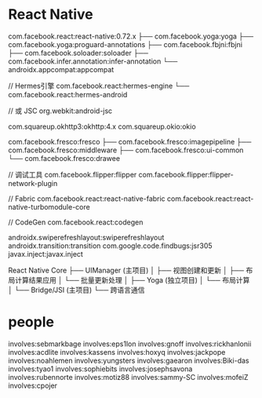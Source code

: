 
# React Native

com.facebook.react:react-native:0.72.x
├── com.facebook.yoga:yoga
├── com.facebook.yoga:proguard-annotations
├── com.facebook.fbjni:fbjni
├── com.facebook.soloader:soloader
├── com.facebook.infer.annotation:infer-annotation
└── androidx.appcompat:appcompat

// Hermes引擎
com.facebook.react:hermes-engine
└── com.facebook.react:hermes-android

// 或 JSC
org.webkit:android-jsc

com.squareup.okhttp3:okhttp:4.x
com.squareup.okio:okio

com.facebook.fresco:fresco
├── com.facebook.fresco:imagepipeline
├── com.facebook.fresco:middleware
├── com.facebook.fresco:ui-common
└── com.facebook.fresco:drawee

// 调试工具
com.facebook.flipper:flipper
com.facebook.flipper:flipper-network-plugin

// Fabric
com.facebook.react:react-native-fabric
com.facebook.react:react-native-turbomodule-core

// CodeGen
com.facebook.react:codegen

androidx.swiperefreshlayout:swiperefreshlayout
androidx.transition:transition
com.google.code.findbugs:jsr305
javax.inject:javax.inject

React Native Core
├── UIManager (主项目)
│   ├── 视图创建和更新
│   ├── 布局计算结果应用
│   └── 批量更新处理
│
├── Yoga (独立项目)
│   └── 布局计算
│
└── Bridge/JSI (主项目)
    └── 跨语言通信

# people

involves:sebmarkbage
involves:eps1lon
involves:gnoff
involves:rickhanlonii
involves:acdlite
involves:kassens
involves:hoxyq
involves:jackpope
involves:noahlemen
involves:yungsters
involves:gaearon
involves:Biki-das
involves:tyao1
involves:sophiebits
involves:josephsavona
involves:rubennorte
involves:motiz88
involves:sammy-SC
involves:mofeiZ
involves:cpojer
